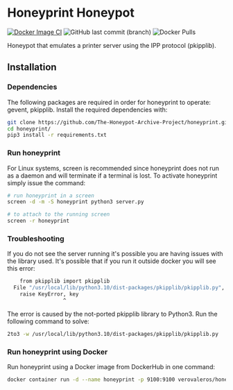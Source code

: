 # Honeyprint Honeypot
[![Docker Image CI](https://github.com/verovaleros/honeypot_honeyprint/actions/workflows/docker-image.yml/badge.svg)](https://github.com/verovaleros/honeypot_honeyprint/actions/workflows/docker-image.yml)
![GitHub last commit (branch)](https://img.shields.io/github/last-commit/verovaleros/honeypot_honeyprint)
![Docker Pulls](https://img.shields.io/docker/pulls/verovaleros/honeyprint?color=green)

Honeypot that emulates a printer server using the IPP protocol (pkipplib).

## Installation

### Dependencies

The following packages are required in order for honeyprint to operate: gevent, pkipplib. Install the required dependencies with:

```bash
git clone https://github.com/The-Honeypot-Archive-Project/honeyprint.git
cd honeyprint/
pip3 install -r requirements.txt
```

### Run honeyprint

For Linux systems, screen is recommended since honeyprint does not run as a daemon and will terminate if a terminal is lost. To activate honeyprint simply issue the command:

```bash
# run honeyprint in a screen
screen -d -m -S honeyprint python3 server.py

# to attach to the running screen
screen -r honeyprint
```

### Troubleshooting

If you do not see the server running it's possible you are having issues with the library used. It's possible that if you run it outside docker you will see this error:

```bash
    from pkipplib import pkipplib
  File "/usr/local/lib/python3.10/dist-packages/pkipplib/pkipplib.py", line 308
    raise KeyError, key
                  ^
```

The error is caused by the not-ported pkipplib library to Python3. Run the following command to solve:

```bash
2to3 -w /usr/local/lib/python3.10/dist-packages/pkipplib/pkipplib.py
```

### Run honeyprint using Docker

Run honeyprint using a Docker image from DockerHub in one command:

```bash
docker container run -d --name honeyprint -p 9100:9100 verovaleros/honeyprint:latest
```
